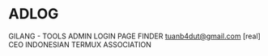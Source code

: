 # ADLOG
GILANG - TOOLS ADMIN LOGIN PAGE FINDER
tuanb4dut@gmail.com [real]
CEO INDONESIAN TERMUX ASSOCIATION
